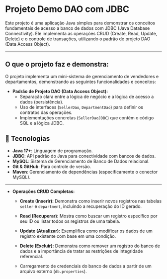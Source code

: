# Projeto Demo DAO com JDBC

Este projeto é uma aplicação Java simples para demonstrar os conceitos fundamentais de 
acesso a banco de dados com JDBC (Java Database Connectivity). 
Ele implementa as operações CRUD (Create, Read, Update, Delete) e o 
controle de transações, utilizando o padrão de projeto DAO (Data Access Object).

---

## O que o projeto faz e demonstra:

O projeto implementa um mini-sistema de gerenciamento de vendedores e departamentos, demonstrando as seguintes funcionalidades e conceitos:

* **Padrão de Projeto DAO (Data Access Object):**
    * Separação clara entre a lógica de negócio e a lógica de acesso a dados (persistência).
    * Uso de interfaces (`SellerDao`, `DepartmentDao`) para definir os contratos das operações.
    * Implementações concretas (`SellerDaoJDBC`) que contêm o código SQL e a lógica JDBC.


## 🚀 Tecnologias

* **Java 17+**: Linguagem de programação.
* **JDBC**: API padrão do Java para conectividade com bancos de dados.
* **MySQL**: Sistema de Gerenciamento de Banco de Dados relacional.
* **Git & GitHub**: Para controle de versão.
* **Maven**: Gerenciamento de dependências (especificamente o conector MySQL).

---

* **Operações CRUD Completas:**
    * **Create (Inserir):** Demonstra como inserir novos registros nas tabelas `seller` e `department`, incluindo a recuperação do ID gerado.
    * **Read (Recuperar):** Mostra como buscar um registro específico por seu ID ou listar todos os registros de uma tabela.
    * **Update (Atualizar):** Exemplifica como modificar os dados de um registro existente com base em uma condição.
    * **Delete (Excluir):** Demonstra como remover um registro do banco de dados e a importância de tratar as restrições de integridade referencial.


    * Carregamento de credenciais do banco de dados a partir de um arquivo externo (`db.properties`).